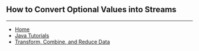 ## How to Convert Optional Values into Streams

---

- [Home](./../../README.md)
- [Java Tutorials](./../tutorials.md)
- [Transform, Combine, and Reduce Data](./4_Transform_Combine_and_Reduce_Data.md)